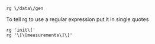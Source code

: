 
```
rg \/data\/gen
```


To tell rg to use a regular expression put it in single quotes

```
rg 'init\('
rg '\[\[measurements\]\]'
```
